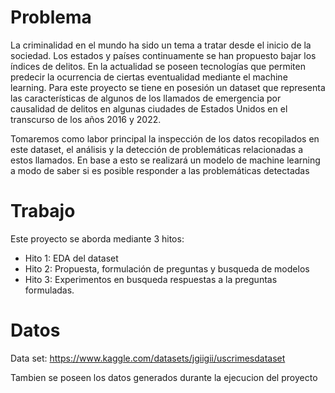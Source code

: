 # Problema 
La criminalidad en el mundo ha sido un tema a tratar desde el inicio de la sociedad. Los estados y países continuamente se han propuesto bajar los índices de delitos. En la actualidad se poseen tecnologías que permiten predecir la ocurrencia de ciertas eventualidad mediante el machine learning. 
Para este proyecto  se tiene en posesión un dataset que representa las características de algunos de los llamados de emergencia por causalidad de delitos en algunas ciudades de Estados Unidos en el transcurso de los años 2016 y 2022.

Tomaremos como labor principal la inspección de los datos recopilados en este dataset, el análisis  y la detección de problemáticas relacionadas a estos llamados. En base a esto se realizará un modelo de machine learning a modo de saber si es posible responder a las problemáticas detectadas


# Trabajo

Este proyecto se aborda mediante 3 hitos:
- Hito 1: EDA del dataset
- Hito 2: Propuesta, formulación de preguntas y busqueda de modelos
- Hito 3: Experimentos en busqueda respuestas a la preguntas formuladas.

# Datos
Data set: https://www.kaggle.com/datasets/jgiigii/uscrimesdataset

Tambien se poseen los datos generados durante la ejecucion del proyecto
